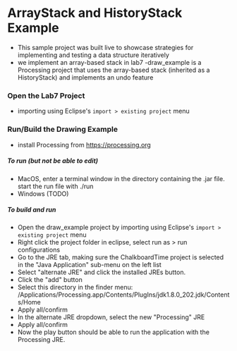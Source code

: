 # ArrayStack and HistoryStack Example

- This sample project was built live to showcase strategies for implementing and testing a data structure 
iteratively
- we implement an array-based stack in lab7
-draw_example is a Processing project that uses the array-based stack (inherited as a HistoryStack) and implements an undo feature

### Open the Lab7 Project
- importing using Eclipse's `import > existing project` menu

### Run/Build the Drawing Example
- install Processing from https://processing.org

##### To run (but not be able to edit)
  - MacOS, enter a terminal window in the directory containing the .jar file. start the run file with ./run
  - Windows (TODO)

##### To build and run
  - Open the draw_example project by importing using Eclipse's `import > existing project` menu
  - Right click the project folder in eclipse, select run as > run configurations
  - Go to the JRE tab, making sure the ChalkboardTime project is selected in the "Java Application" sub-menu on the left list
  - Select "alternate JRE" and click the installed JREs button.
  - Click the "add" button
  - Select this directory in the finder menu: /Applications/Processing.app/Contents/PlugIns/jdk1.8.0_202.jdk/Contents/Home
  - Apply all/confirm
  - In the alternate JRE dropdown, select the new "Processing" JRE
  - Apply all/confirm
  - Now the play button should be able to run the application with the Processing JRE.
